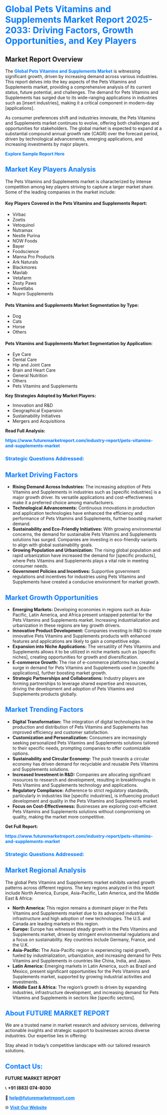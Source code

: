 <h1 style="color: #007BFF;">Global Pets Vitamins and Supplements Market Report 2025-2033: Driving Factors, Growth Opportunities, and Key Players</h1>

<section id="overview">
<h2>Market Report Overview</h2>
<p>The <a href="https://www.futuremarketreport.com/industry-report/pets-vitamins-and-supplements-market" style="color: #007BFF; text-decoration: none;"><strong>Global Pets Vitamins and Supplements Market</strong></a> is witnessing significant growth, driven by increasing demand across various industries. This report delves into the key aspects of the Pets Vitamins and Supplements market, providing a comprehensive analysis of its current status, future potential, and challenges. The demand for Pets Vitamins and Supplements has surged due to its wide-ranging applications in industries such as [insert industries], making it a critical component in modern-day [applications].</p>
<p>As consumer preferences shift and industries innovate, the Pets Vitamins and Supplements market continues to evolve, offering both challenges and opportunities for stakeholders. The global market is expected to expand at a substantial compound annual growth rate (CAGR) over the forecast period, driven by technological advancements, emerging applications, and increasing investments by major players.</p>
</section>

<section id="overview">
<p><a href="https://www.futuremarketreport.com/request-sample/reportId=127258" style="color: #007BFF; text-decoration: none;"><strong>Explore Sample Report Here</strong></a></p>
</section>

<section id="key-players">
<h2 style="color: #007BFF;">Market Key Players Analysis</h2>
<p>The Pets Vitamins and Supplements market is characterized by intense competition among key players striving to capture a larger market share. Some of the leading companies in the market include:</p>
<h4>Key Players Covered in the Pets Vitamins and Supplements Report:</h4>
<ul><li>Virbac</li><li>Zoetis</li><li>Vetoquinol</li><li>Nutramax</li><li>Nestle Purina</li><li>NOW Foods</li><li>Bayer</li><li>Foodscience</li><li>Manna Pro Products</li><li>Ark Naturals</li><li>Blackmores</li><li>Mavlab</li><li>Vetafarm</li><li>Zesty Paws</li><li>Nuvetlabs</li><li>Nupro Supplements</li></ul>
<h4>Pets Vitamins and Supplements Market Segmentation by Type:</h4>
<ul><li>Dog</li><li>Cats</li><li>Horse</li><li>Others</li></ul>

<h4>Pets Vitamins and Supplements Market Segmentation by Application:</h4>
<ul><li>Eye Care</li><li>Dental Care</li><li>Hip and Joint Care</li><li>Brain and Heart Care</li><li>General Nutrition</li><li>Others</li><li>Pets Vitamins and Supplements</li></ul>
<p><strong>Key Strategies Adopted by Market Players:</strong></p>
<ul>
<li>Innovation and R&D</li>
<li>Geographical Expansion</li>
<li>Sustainability Initiatives</li>
<li>Mergers and Acquisitions</li>
</ul>
</section>

<section>
<p><strong>Read Full Analysis: </strong></p><a href="https://www.futuremarketreport.com/industry-report/pets-vitamins-and-supplements-market" style="color: #007BFF; text-decoration: none;"><strong>https://www.futuremarketreport.com/industry-report/pets-vitamins-and-supplements-market</strong></a>
<h3 style="color: #007BFF;">Strategic Questions Addressed:</h3>
</section>

<section id="driving-factors">
<h2 style="color: #007BFF;">Market Driving Factors</h2>
<ul>
<li><strong>Rising Demand Across Industries:</strong> The increasing adoption of Pets Vitamins and Supplements in industries such as [specific industries] is a major growth driver. Its versatile applications and cost-effectiveness make it a preferred choice among manufacturers.</li>
<li><strong>Technological Advancements:</strong> Continuous innovations in production and application technologies have enhanced the efficiency and performance of Pets Vitamins and Supplements, further boosting market demand.</li>
<li><strong>Sustainability and Eco-Friendly Initiatives:</strong> With growing environmental concerns, the demand for sustainable Pets Vitamins and Supplements solutions has surged. Companies are investing in eco-friendly variants to align with global sustainability goals.</li>
<li><strong>Growing Population and Urbanization:</strong> The rising global population and rapid urbanization have increased the demand for [specific products], where Pets Vitamins and Supplements plays a vital role in meeting consumer needs.</li>
<li><strong>Government Policies and Incentives:</strong> Supportive government regulations and incentives for industries using Pets Vitamins and Supplements have created a conducive environment for market growth.</li>
</ul>
</section>

<section id="growth-opportunities">
<h2 style="color: #007BFF;">Market Growth Opportunities</h2>
<ul>
<li><strong>Emerging Markets:</strong> Developing economies in regions such as Asia-Pacific, Latin America, and Africa present untapped potential for the Pets Vitamins and Supplements market. Increasing industrialization and urbanization in these regions are key growth drivers.</li>
<li><strong>Innovative Product Development:</strong> Companies investing in R&D to create innovative Pets Vitamins and Supplements products with enhanced features and applications are likely to gain a competitive edge.</li>
<li><strong>Expansion into Niche Applications:</strong> The versatility of Pets Vitamins and Supplements allows it to be utilized in niche markets such as [specific niches], creating opportunities for growth and diversification.</li>
<li><strong>E-commerce Growth:</strong> The rise of e-commerce platforms has created a surge in demand for Pets Vitamins and Supplements used in [specific applications], further boosting market growth.</li>
<li><strong>Strategic Partnerships and Collaborations:</strong> Industry players are forming partnerships to leverage shared expertise and resources, driving the development and adoption of Pets Vitamins and Supplements products globally.</li>
</ul>
</section>

<section id="trending-factors">
<h2 style="color: #007BFF;">Market Trending Factors</h2>
<ul>
<li><strong>Digital Transformation:</strong> The integration of digital technologies in the production and distribution of Pets Vitamins and Supplements has improved efficiency and customer satisfaction.</li>
<li><strong>Customization and Personalization:</strong> Consumers are increasingly seeking personalized Pets Vitamins and Supplements solutions tailored to their specific needs, prompting companies to offer customizable options.</li>
<li><strong>Sustainability and Circular Economy:</strong> The push towards a circular economy has driven demand for recyclable and reusable Pets Vitamins and Supplements solutions.</li>
<li><strong>Increased Investment in R&D:</strong> Companies are allocating significant resources to research and development, resulting in breakthroughs in Pets Vitamins and Supplements technology and applications.</li>
<li><strong>Regulatory Compliance:</strong> Adherence to strict regulatory standards, particularly in industries like [specific industries], is influencing product development and quality in the Pets Vitamins and Supplements market.</li>
<li><strong>Focus on Cost-Effectiveness:</strong> Businesses are exploring cost-efficient Pets Vitamins and Supplements solutions without compromising on quality, making the market more competitive.</li>
</ul>
</section>

<section>
<p><strong>Get Full Report: </strong></p><a href="https://www.futuremarketreport.com/industry-report/pets-vitamins-and-supplements-market" style="color: #007BFF; text-decoration: none;"><strong>https://www.futuremarketreport.com/industry-report/pets-vitamins-and-supplements-market</strong></a>
<h3 style="color: #007BFF;">Strategic Questions Addressed:</h3>
</section>


<section id="regional-analysis">
<h2 style="color: #007BFF;">Market Regional Analysis</h2>
<p>The global Pets Vitamins and Supplements market exhibits varied growth patterns across different regions. The key regions analyzed in this report include North America, Europe, Asia-Pacific, Latin America, and the Middle East & Africa:</p>
<ul>
<li><strong>North America:</strong> This region remains a dominant player in the Pets Vitamins and Supplements market due to its advanced industrial infrastructure and high adoption of new technologies. The U.S. and Canada are leading markets in this region.</li>
<li><strong>Europe:</strong> Europe has witnessed steady growth in the Pets Vitamins and Supplements market, driven by stringent environmental regulations and a focus on sustainability. Key countries include Germany, France, and the U.K.</li>
<li><strong>Asia-Pacific:</strong> The Asia-Pacific region is experiencing rapid growth, fueled by industrialization, urbanization, and increasing demand for Pets Vitamins and Supplements in countries like China, India, and Japan.</li>
<li><strong>Latin America:</strong> Emerging markets in Latin America, such as Brazil and Mexico, present significant opportunities for the Pets Vitamins and Supplements market, supported by growing industrial activities and investments.</li>
<li><strong>Middle East & Africa:</strong> The region’s growth is driven by expanding industries, infrastructure development, and increasing demand for Pets Vitamins and Supplements in sectors like [specific sectors].</li>
</ul>
</section>

<footer>
<h2 style="color: #007BFF;">About FUTURE MARKET REPORT</h2>
<p>We are a trusted name in market research and advisory services, delivering actionable insights and strategic support to businesses across diverse industries. Our expertise lies in offering:</p>

<p>Stay ahead in today’s competitive landscape with our tailored research solutions.</p>

<h2 style="color: #007BFF;">Contact Us:</h2>
<p><strong>FUTURE MARKET REPORT</strong></p>
<p>📞 <strong>+91 (883) 074-8030</strong></p>
<p>📧 <strong><a href="mailto:help@futuremarketreport.com" style="color: #007BFF;">help@futuremarketreport.com</a></strong></p>
<p>🌐 <strong><a href="https://www.futuremarketreport.com/" style="color: #007BFF;">Visit Our Website</a></strong></p>
</footer>